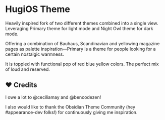# HugiOS Theme

Heavily inspired fork of two different themes combined into a single view. Leveraging Primary theme for light mode and Night Owl theme for dark mode.

Offering a combination of Bauhaus, Scandinavian and yellowing magazine pages as palette inspiration—Primary is a theme for people looking for a certain nostalgic warmness.

It is toppled with functional pop of red blue yellow colors. The perfect mix of loud and reserved.

## ❤️ Credits
I owe a lot to @ceciliamay and @bencodezen!

I also would like to thank the Obsidian Theme Community (hey #appearance-dev folks!) for continuously giving me inspiration.
